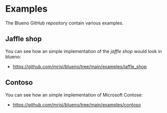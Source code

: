 # Examples

The Blueno GitHub repository contain various examples. 

## Jaffle shop
You can see how an simple implementation of the *jaffle shop* would look in blueno:

- https://github.com/mrjsj/blueno/tree/main/examples/jaffle_shop

## Contoso
You can see how an simple implementation of Microsoft Contose:

- https://github.com/mrjsj/blueno/tree/main/examples/contoso